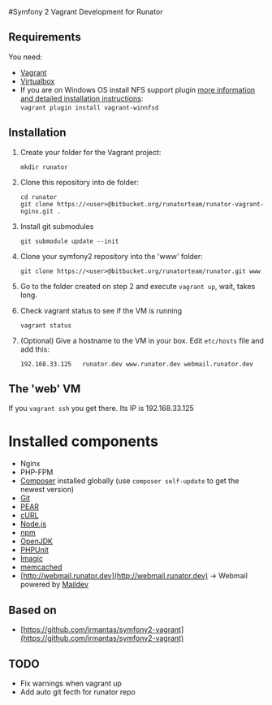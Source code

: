 #Symfony 2 Vagrant Development for Runator

## Requirements

You need:
 
* [Vagrant](http://vagrantup.com)
* [Virtualbox](http://virtualbox.org)
* If you are on Windows OS install NFS support plugin [more information and detailed installation instructions](https://github.com/GM-Alex/vagrant-winnfsd):      
    ```vagrant plugin install vagrant-winnfsd```

## Installation

1. Create your folder for the Vagrant project:
    
    `mkdir runator`

2. Clone this repository into de folder:         
    
    `cd runator`    
    `git clone https://<user>@bitbucket.org/runatorteam/runator-vagrant-nginx.git .`              

3. Install git submodules          
    
    `git submodule update --init`
    
4. Clone your symfony2 repository into the 'www' folder:      

    `git clone https://<user>@bitbucket.org/runatorteam/runator.git www`     
              
    
5. Go to the folder created on step 2 and execute `vagrant up`, wait, takes long.    

6. Check vagrant status to see if the VM is running    
    
    `vagrant status`
         
    
7. (Optional) Give a hostname to the VM in your box. Edit `etc/hosts` file and add this:     
         
    `192.168.33.125   runator.dev www.runator.dev webmail.runator.dev`

 
## The 'web' VM

If you `vagrant ssh` you get there.
Its IP is 192.168.33.125

# Installed components

* Nginx
* PHP-FPM
* [Composer](http://getcomposer.org) installed globally (use ```composer self-update``` to get the newest version)
* [Git](http://git-scm.com/)
* [PEAR](http://pear.php.net/)
* [cURL](http://curl.haxx.se/)
* [Node.js](http://nodejs.org/)
* [npm](https://npmjs.org/)
* [OpenJDK](http://openjdk.java.net/)
* [PHPUnit](https://phpunit.de/)
* [Imagic](http://www.imagemagick.org/script/index.php)
* [memcached](http://memcached.org/)
* [http://webmail.runator.dev](http://webmail.runator.dev) -> Webmail powered by [Maildev](https://github.com/djfarrelly/MailDev)

## Based on

* [https://github.com/irmantas/symfony2-vagrant](https://github.com/irmantas/symfony2-vagrant)

## TODO

* Fix warnings when vagrant up
* Add auto git fecth for runator repo